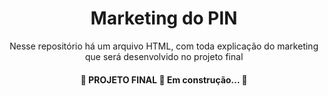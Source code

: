 <h1 align="center">Marketing do PIN</h1>

<p align="center">Nesse repositório há um arquivo HTML, com toda explicação do marketing que será desenvolvido no projeto final</p>

<h4 align="center"> 
	🚧  PROJETO FINAL 🚀 Em construção...  🚧
</h4>
